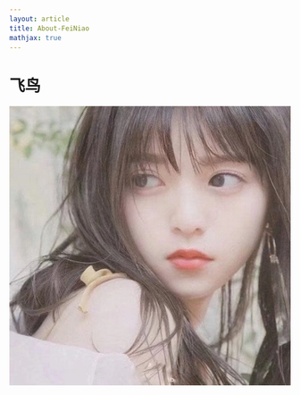 ```yaml
---
layout: article
title: About-FeiNiao
mathjax: true
---
```




#  飞鸟

![image-20230522184854464](2023-05-22-About-FeiNiao.assets/image-20230522184854464.png)